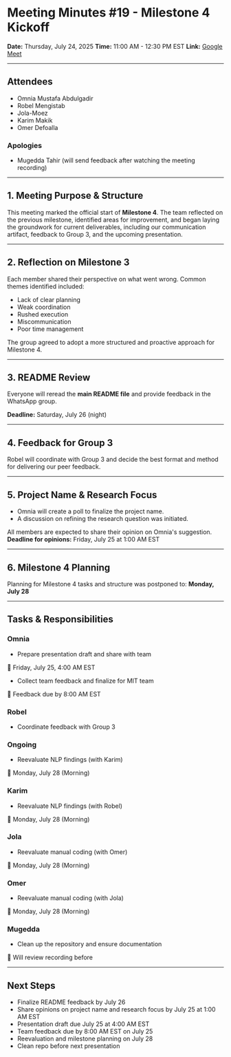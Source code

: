 # Meeting Minutes #19 - Milestone 4 Kickoff

**Date:** Thursday, July 24, 2025
**Time:** 11:00 AM - 12:30 PM EST
**Link:** [Google Meet](https://meet.google.com/adg-xgci-dsa)

---

## Attendees

- Omnia Mustafa Abdulgadir
- Robel Mengistab
- Jola-Moez
- Karim Makik
- Omer Defoalla

### Apologies

- Mugedda Tahir (will send feedback after watching the meeting recording)

---

## 1. Meeting Purpose & Structure

This meeting marked the official start of **Milestone 4**.
The team reflected on the previous milestone, identified areas for improvement,
and began laying the groundwork for current deliverables,
including our communication artifact,
feedback to Group 3, and the upcoming presentation.

---

## 2. Reflection on Milestone 3

Each member shared their perspective on what went wrong.
Common themes identified included:

- Lack of clear planning
- Weak coordination
- Rushed execution
- Miscommunication
- Poor time management

The group agreed to adopt a more structured and
proactive approach for Milestone 4.

---

## 3. README Review

Everyone will reread the **main README file**
and provide feedback in the WhatsApp group.

**Deadline:** Saturday, July 26 (night)

---

## 4. Feedback for Group 3

Robel will coordinate with Group 3 and decide the best format and method for
delivering our peer feedback.

---

## 5. Project Name & Research Focus

- Omnia will create a poll to finalize the project name.
- A discussion on refining the research question was initiated.

All members are expected to share their opinion on Omnia's suggestion.
**Deadline for opinions:** Friday, July 25 at 1:00 AM EST

---

## 6. Milestone 4 Planning

Planning for Milestone 4 tasks and structure was postponed to:
**Monday, July 28**

---

## Tasks & Responsibilities

### Omnia

- Prepare presentation draft and share with team

📅 Friday, July 25, 4:00 AM EST

- Collect team feedback and finalize for MIT team

📅 Feedback due by 8:00 AM EST

### Robel

- Coordinate feedback with Group 3

### Ongoing

- Reevaluate NLP findings (with Karim)

📅 Monday, July 28 (Morning)

### Karim

- Reevaluate NLP findings (with Robel)

📅 Monday, July 28 (Morning)

### Jola

- Reevaluate manual coding (with Omer)

📅 Monday, July 28 (Morning)

### Omer

- Reevaluate manual coding (with Jola)

📅 Monday, July 28 (Morning)

### Mugedda

- Clean up the repository and ensure documentation

📅 Will review recording before

---

## Next Steps

- Finalize README feedback by July 26
- Share opinions on project name and research focus by July 25 at 1:00 AM EST
- Presentation draft due July 25 at 4:00 AM EST
- Team feedback due by 8:00 AM EST on July 25
- Reevaluation and milestone planning on July 28
- Clean repo before next presentation
